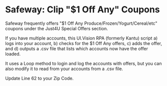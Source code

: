 # Safeway: Clip "$1 Off Any" Coupons

Safeway frequently offers "$1 Off Any Produce/Frozen/Yogurt/Cereal/etc" coupons under the Just4U Special Offers section.

If you have multiple accounts, this UI.Vision RPA (formerly Kantu) script a) logs into your account, b) checks for the $1 Off Any offers, c) adds the offer, and d) outputs a .csv file that lists which accounts now have the offer loaded.

It uses a Loop method to login and log the accounts with offers, but you can also modify it to read from your accounts from a .csv file.

Update Line 62 to your Zip Code.
